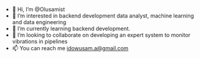 - 👋 Hi, I’m @Olusamist
- 👀 I’m interested in backend development data analyst, machine learning and data engineering
- 🌱 I’m currently learning backend development.
- 💞️ I’m looking to collaborate on developing an expert system to monitor vibrations in pipelines
- 📫 You can reach me idowusam.a@gmail.com

<!---
Olusamist/Olusamist is a ✨ special ✨ repository because its `README.md` (this file) appears on your GitHub profile.
You can click the Preview link to take a look at your changes.
--->
